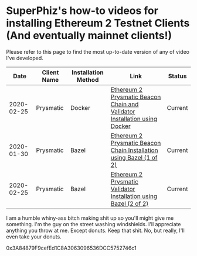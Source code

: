 # SuperPhiz's how-to videos for installing Ethereum 2 Testnet Clients (And eventually mainnet clients!)

Please refer to this page to find the most up-to-date version of any of video I've developed.

|Date|Client Name|Installation Method|Link|Status|
|----|-----|-----|-----|-----|
|2020-02-25|Prysmatic|Docker|[Ethereum 2 Prysmatic Beacon Chain and Validator Installation using Docker](https://www.youtube.com/watch?v=zN_tds2-vDk)|Current|
|2020-01-30|Prysmatic|Bazel|[Ethereum 2 Prysmatic Beacon Chain Installation using Bazel (1 of 2)](https://www.youtube.com/watch?v=7qqYHaN2CcY)|Current|
|2020-02-25|Prysmatic|Bazel|[Ethereum 2 Prysmatic Validator Installation using Bazel (2 of 2)](https://youtu.be/Eqrd729RwM8)|Current|


I am a humble whiny-ass bitch making shit up so you'll might give me something. I'm the guy on the street washing windshields. I'll appreciate anything you throw at me. Except donuts. Keep that shit. No, but really, I'll even take your donuts. 

0x3A84879F9cefEd1C8A3063096536DCC5752746c1
